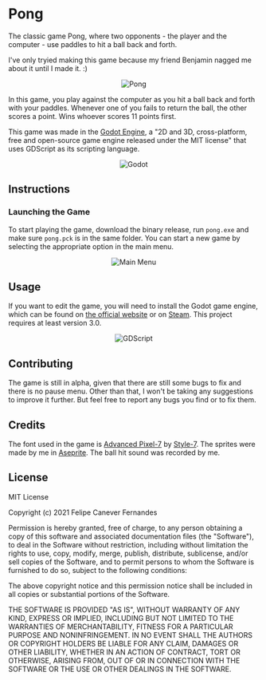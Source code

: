 # Pong

The classic game Pong, where two opponents - the player and the computer - use paddles to hit a ball back and forth.

I've only tryied making this game because my friend Benjamin nagged me about it until I made it. :)

<p align="center">
	<img src="https://i.imgur.com/j2v3KOn.png" alt="Pong">
</p>

In this game, you play against the computer as you hit a ball back and forth with your paddles. Whenever one of you fails to return the ball, the other scores a point. Wins whoever scores 11 points first.

This game was made in the [Godot Engine](https://godotengine.org/), a "2D and 3D, cross-platform, free and open-source game engine released under the MIT license" that uses GDScript as its scripting language.

<p align="center">
	<img src="https://i.imgur.com/ng0K0VS.png" alt="Godot">
</p>

## Instructions

### Launching the Game

To start playing the game, download the binary release, run ```pong.exe``` and make sure ```pong.pck``` is in the same folder. You can start a new game by selecting the appropriate option in the main menu.

<p align="center">
	<img src="https://i.imgur.com/ByYQBrc.png" alt="Main Menu">
</p>

## Usage

If you want to edit the game, you will need to install the Godot game engine, which can be found on [the official website](https://godotengine.org/download) or on [Steam](https://store.steampowered.com/app/404790/Godot_Engine/). This project requires at least version 3.0.

<p align="center">
	<img src="https://i.imgur.com/k9Vmlkm.png" alt="GDScript">
</p>

## Contributing

The game is still in alpha, given that there are still some bugs to fix and there is no pause menu. Other than that, I won't be taking any suggestions to improve it further. But feel free to report any bugs you find or to fix them.

## Credits

The font used in the game is [Advanced Pixel-7](https://www.dafont.com/advanced-pixel-7.font) by [Style-7](https://www.dafont.com/chess-7-chess-7.d1833). The sprites were made by me in [Aseprite](https://github.com/aseprite/aseprite). The ball hit sound was recorded by me.

## License

MIT License

Copyright (c) 2021 Felipe Canever Fernandes

Permission is hereby granted, free of charge, to any person obtaining a copy
of this software and associated documentation files (the "Software"), to deal
in the Software without restriction, including without limitation the rights
to use, copy, modify, merge, publish, distribute, sublicense, and/or sell
copies of the Software, and to permit persons to whom the Software is
furnished to do so, subject to the following conditions:

The above copyright notice and this permission notice shall be included in all
copies or substantial portions of the Software.

THE SOFTWARE IS PROVIDED "AS IS", WITHOUT WARRANTY OF ANY KIND, EXPRESS OR
IMPLIED, INCLUDING BUT NOT LIMITED TO THE WARRANTIES OF MERCHANTABILITY,
FITNESS FOR A PARTICULAR PURPOSE AND NONINFRINGEMENT. IN NO EVENT SHALL THE
AUTHORS OR COPYRIGHT HOLDERS BE LIABLE FOR ANY CLAIM, DAMAGES OR OTHER
LIABILITY, WHETHER IN AN ACTION OF CONTRACT, TORT OR OTHERWISE, ARISING FROM,
OUT OF OR IN CONNECTION WITH THE SOFTWARE OR THE USE OR OTHER DEALINGS IN THE
SOFTWARE.
